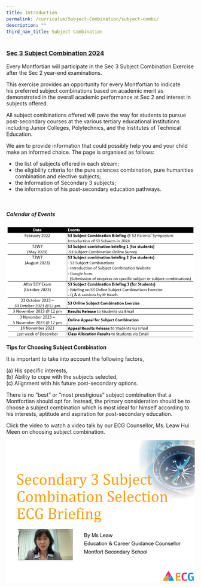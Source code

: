 ```yaml
---
title: Introduction
permalink: /curriculum/Subject-Combination/subject-combi/
description: ""
third_nav_title: Subject Combination
---
```

<h3> <strong><u>Sec 3 Subject Combination 2024</u></strong></h3>

Every Montfortian will participate in the Sec 3 Subject Combination Exercise after the Sec 2 year-end examinations. 

This exercise provides an opportunity for every Montfortian to indicate his preferred subject combinations based on academic merit as demonstrated in the overall academic performance at Sec 2 and interest in subjects offered. 

All subject combinations offered will pave the way for students to pursue post-secondary courses at the various tertiary educational institutions including Junior Colleges, Polytechnics, and the Institutes of Technical Education.

We aim to provide information that could possibly help you and your child make an informed choice. The page is organised as follows:
<ul>
<li>the list of subjects offered in each stream;</li>
<li>the eligibility criteria for the pure sciences combination, pure humanities combination and elective subjects;</li>
<li>the Information of Secondary 3 subjects;</li>
<li>the information of his post-secondary education pathways.</li>
</ul>
<br>

<h5><strong>Calendar of Events</strong></h5>

<img alt="Timeline for 2023" src="/images/Timeline%20(2)%20for%202023.png">

<strong>Tips for Choosing Subject Combination</strong>

It is important to take into account the following factors,

(a) His specific interests,    
(b) Ability to cope with the subjects selected,   
(c) Alignment with his future post-secondary options. 

There is no “best” or “most prestigious” subject combination that a Montfortian should opt for. Instead, the primary consideration should be to choose a subject combination which is most ideal for himself according to his interests, aptitude and aspiration for post-secondary education. 

Click the video to watch a video talk by our ECG Counsellor, Ms. Leaw Hui Meen on choosing subject combination.

<a href = "https://drive.google.com/file/d/135041pPKLzQNszkuXI0glcTAlzTRsi27/view" target = "_self"><img src="/images/ECG%20video%20picture.png"></a>